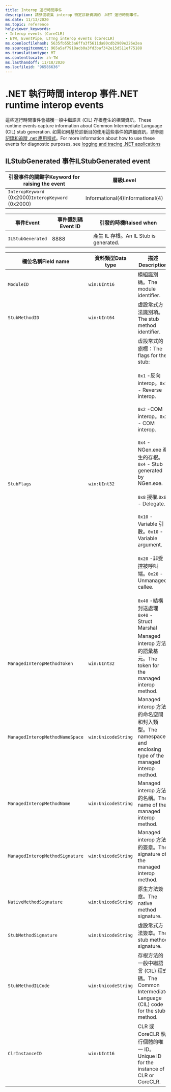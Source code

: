 ```yaml
---
title: Interop 運行時間事件
description: 請參閱收集 interop 特定診斷資訊的 .NET 運行時間事件。
ms.date: 11/13/2020
ms.topic: reference
helpviewer_keywords:
- Interop events (CoreCLR)
- ETW, EventPipe, LTTng interop events (CoreCLR)
ms.openlocfilehash: 5635fb55b3a6ffa3f5611da80cdb2909e226e2ea
ms.sourcegitcommit: 965a5af7918acb0a3fd3baf342e15d511ef75188
ms.translationtype: MT
ms.contentlocale: zh-TW
ms.lasthandoff: 11/18/2020
ms.locfileid: "96586636"
---
```

# <a name="net-runtime-interop-events"></a><span data-ttu-id="91501-103">.NET 執行時間 interop 事件</span><span class="sxs-lookup"><span data-stu-id="91501-103">.NET runtime interop events</span></span>

<span data-ttu-id="91501-104">這些運行時間事件會捕獲一般中繼語言 (CIL) 存根產生的相關資訊。</span><span class="sxs-lookup"><span data-stu-id="91501-104">These runtime events capture information about Common Intermediate Language (CIL) stub generation.</span></span> <span data-ttu-id="91501-105">如需如何基於診斷目的使用這些事件的詳細資訊，請參閱[記錄和追蹤 .net 應用程式](../../core/diagnostics/logging-tracing.md)。</span><span class="sxs-lookup"><span data-stu-id="91501-105">For more information about how to use these events for diagnostic purposes, see [logging and tracing .NET applications](../../core/diagnostics/logging-tracing.md)</span></span>

## <a name="ilstubgenerated-event"></a><span data-ttu-id="91501-106">ILStubGenerated 事件</span><span class="sxs-lookup"><span data-stu-id="91501-106">ILStubGenerated event</span></span>

|<span data-ttu-id="91501-107">引發事件的關鍵字</span><span class="sxs-lookup"><span data-stu-id="91501-107">Keyword for raising the event</span></span>|<span data-ttu-id="91501-108">層級</span><span class="sxs-lookup"><span data-stu-id="91501-108">Level</span></span>|
|-----------------------------------|-----------|
|<span data-ttu-id="91501-109">`InteropKeyword` (0x2000)</span><span class="sxs-lookup"><span data-stu-id="91501-109">`InteropKeyword` (0x2000)</span></span>|<span data-ttu-id="91501-110">Informational(4)</span><span class="sxs-lookup"><span data-stu-id="91501-110">Informational(4)</span></span>|
  
|<span data-ttu-id="91501-111">事件</span><span class="sxs-lookup"><span data-stu-id="91501-111">Event</span></span>|<span data-ttu-id="91501-112">事件識別碼</span><span class="sxs-lookup"><span data-stu-id="91501-112">Event ID</span></span>|<span data-ttu-id="91501-113">引發的時機</span><span class="sxs-lookup"><span data-stu-id="91501-113">Raised when</span></span>|
|-----------|--------------|-----------------|
|`ILStubGenerated`|<span data-ttu-id="91501-114">88</span><span class="sxs-lookup"><span data-stu-id="91501-114">88</span></span>|<span data-ttu-id="91501-115">產生 IL 存根。</span><span class="sxs-lookup"><span data-stu-id="91501-115">An IL Stub is generated.</span></span>|

|<span data-ttu-id="91501-116">欄位名稱</span><span class="sxs-lookup"><span data-stu-id="91501-116">Field name</span></span>|<span data-ttu-id="91501-117">資料類型</span><span class="sxs-lookup"><span data-stu-id="91501-117">Data type</span></span>|<span data-ttu-id="91501-118">描述</span><span class="sxs-lookup"><span data-stu-id="91501-118">Description</span></span>|
|----------------|---------------|-----------------|
|`ModuleID`|`win:UInt16`|<span data-ttu-id="91501-119">模組識別碼。</span><span class="sxs-lookup"><span data-stu-id="91501-119">The module identifier.</span></span>|
|`StubMethodID`|`win:UInt64`|<span data-ttu-id="91501-120">虛設常式方法識別項。</span><span class="sxs-lookup"><span data-stu-id="91501-120">The stub method identifier.</span></span>|
|`StubFlags`|`win:UInt32`|<span data-ttu-id="91501-121">虛設常式的旗標：</span><span class="sxs-lookup"><span data-stu-id="91501-121">The flags for the stub:</span></span><br /><br /> <span data-ttu-id="91501-122">`0x1` -反向 interop。</span><span class="sxs-lookup"><span data-stu-id="91501-122">`0x1` - Reverse interop.</span></span><br /><br /> <span data-ttu-id="91501-123">`0x2` -COM interop。</span><span class="sxs-lookup"><span data-stu-id="91501-123">`0x2` - COM interop.</span></span><br /><br /> <span data-ttu-id="91501-124">`0x4` -NGen.exe 產生的存根。</span><span class="sxs-lookup"><span data-stu-id="91501-124">`0x4` - Stub generated by NGen.exe.</span></span><br /><br /> <span data-ttu-id="91501-125">`0x8` 授權.</span><span class="sxs-lookup"><span data-stu-id="91501-125">`0x8` - Delegate.</span></span><br /><br /> <span data-ttu-id="91501-126">`0x10` -Variable 引數。</span><span class="sxs-lookup"><span data-stu-id="91501-126">`0x10` - Variable argument.</span></span><br /><br /> <span data-ttu-id="91501-127">`0x20` -非受控被呼叫端。</span><span class="sxs-lookup"><span data-stu-id="91501-127">`0x20` - Unmanaged callee.</span></span><br /><br /> <span data-ttu-id="91501-128">`0x40` -結構封送處理</span><span class="sxs-lookup"><span data-stu-id="91501-128">`0x40` - Struct Marshal</span></span>|
|`ManagedInteropMethodToken`|`win:UInt32`|<span data-ttu-id="91501-129">Managed interop 方法的語彙基元。</span><span class="sxs-lookup"><span data-stu-id="91501-129">The token for the managed interop method.</span></span>|
|`ManagedInteropMethodNameSpace`|`win:UnicodeString`|<span data-ttu-id="91501-130">Managed interop 方法的命名空間和封入類型。</span><span class="sxs-lookup"><span data-stu-id="91501-130">The namespace and enclosing type of the managed interop method.</span></span>|
|`ManagedInteropMethodName`|`win:UnicodeString`|<span data-ttu-id="91501-131">Managed interop 方法的名稱。</span><span class="sxs-lookup"><span data-stu-id="91501-131">The name of the managed interop method.</span></span>|
|`ManagedInteropMethodSignature`|`win:UnicodeString`|<span data-ttu-id="91501-132">Managed interop 方法的簽章。</span><span class="sxs-lookup"><span data-stu-id="91501-132">The signature of the managed interop method.</span></span>|
|`NativeMethodSignature`|`win:UnicodeString`|<span data-ttu-id="91501-133">原生方法簽章。</span><span class="sxs-lookup"><span data-stu-id="91501-133">The native method signature.</span></span>|
|`StubMethodSignature`|`win:UnicodeString`|<span data-ttu-id="91501-134">虛設常式方法簽章。</span><span class="sxs-lookup"><span data-stu-id="91501-134">The stub method signature.</span></span>|
|`StubMethodILCode`|`win:UnicodeString`|<span data-ttu-id="91501-135">存根方法的一般中繼語言 (CIL) 程式碼。</span><span class="sxs-lookup"><span data-stu-id="91501-135">The Common Intermediate Language (CIL) code for the stub method.</span></span>|
|`ClrInstanceID`|`win:UInt16`|<span data-ttu-id="91501-136">CLR 或 CoreCLR 執行個體的唯一 ID。</span><span class="sxs-lookup"><span data-stu-id="91501-136">Unique ID for the instance of CLR or CoreCLR.</span></span>|
